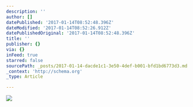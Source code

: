 ```yaml
---
description: ''
author: []
datePublished: '2017-01-14T08:52:48.396Z'
dateModified: '2017-01-14T08:52:26.912Z'
datePublishedOriginal: '2017-01-14T08:52:48.396Z'
title: ''
publisher: {}
via: {}
inFeed: true
starred: false
sourcePath: _posts/2017-01-14-dacde1c1-3e50-4def-b001-bfd1bd6773d3.md
_context: 'http://schema.org'
_type: Article

---
```

![](https://the-grid-user-content.s3-us-west-2.amazonaws.com/5a1f692f-fd46-49b6-ba6c-06b2f753cb76.jpg)